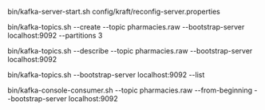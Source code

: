 bin/kafka-server-start.sh config/kraft/reconfig-server.properties

bin/kafka-topics.sh --create --topic pharmacies.raw --bootstrap-server localhost:9092 --partitions 3

bin/kafka-topics.sh --describe --topic pharmacies.raw --bootstrap-server localhost:9092

bin/kafka-topics.sh --bootstrap-server localhost:9092 --list

bin/kafka-console-consumer.sh --topic pharmacies.raw  --from-beginning --bootstrap-server localhost:9092
